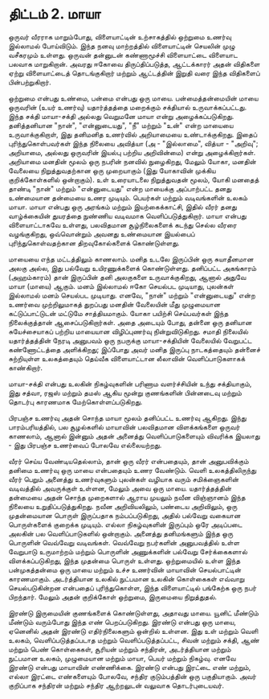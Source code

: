 # திட்டம் 2. மாயா

ஒருவர் வீரராக மாறும்போது, விளையாட்டின் உற்சாகத்தில் ஒற்றுமை உணர்வு இல்லாமல் போய்விடும். இந்த நனவு மாற்றத்தில் விளையாட்டின் செயலின் முழு வசீகரமும் உள்ளது. ஒருவன் தன்னுடன் கண்ணாமூச்சி விளையாட்டை விளையாட பலவாக மாறுகிறான். அவரது ஈகோவை திருப்திப்படுத்த, ஆட்டக்காரர் அதன் விதிகளை ஏற்று விளையாட்டைத் தொடங்குகிறார் மற்றும் ஆட்டத்தின் இறுதி வரை இந்த விதிகளைப் பின்பற்றுகிறார்.

ஒற்றுமை என்பது உண்மை, பன்மை என்பது ஒரு மாயை. பன்மைத்தன்மையின் மாயை ஒருவரின் (உயர் உணர்வு) யதார்த்தத்தை மறைக்கும் சக்தியால் உருவாக்கப்பட்டது. இந்த சக்தி மாயா-சக்தி அல்லது வெறுமனே மாயா என்று அழைக்கப்படுகிறது. தனித்தனியான "நான்", "என்னுடையது", "நீ" மற்றும் "உன்" என்ற மாயையை உருவாக்குகிறாள், இது தனிமனித உணர்வில் அறியாமையை உண்டாக்குகிறது. இதைப் புரிந்துகொள்பவர்கள் இந்த நிலையை அவித்யா (அ - "இல்லாமை", வித்யா - "அறிவு"; அறியாமை, அல்லது ஒருவரின் இயல்பு பற்றிய அறிவின்மை) என்று அழைக்கிறார்கள். அறியாமை மனதின் மூலம் ஒரு நபரின் நனவில் நுழைகிறது, மேலும் யோகா, மனதின் வேலையை நிறுத்துவதற்கான ஒரு முறையாகும் (இது யோகாவின் முக்கிய குறிக்கோள்களில் ஒன்றாகும்). உள் உரையாடலை நிறுத்துவதன் மூலம், யோகி மனதைத் தாண்டி "நான்" மற்றும் "என்னுடையது" என்ற மாயைக்கு அப்பாற்பட்ட தனது உண்மையான தன்மையை உணர முடியும். பெயர்கள் மற்றும் வடிவங்களின் உலகம் மாயா. மாயா என்பது ஒரு அரங்கம் மற்றும் இயற்கைக்காட்சி, இதில் வீரர் தனது வாழ்க்கையின் துயரத்தை நுண்ணிய வடிவமாக வெளிப்படுத்துகிறார். மாயா என்பது விளையாட்டாகவே உள்ளது, பலவிதமான சூழ்நிலைகளைக் கடந்து செல்ல வீரரை வழங்குகிறது, ஒவ்வொன்றும் அவனது உண்மையான இயல்பைப் புரிந்துகொள்வதற்கான திறவுகோல்களைக் கொண்டுள்ளது.

மாயையை எந்த மட்டத்திலும் காணலாம். மனித உடலே இருப்பின் ஒரு சுயாதீனமான அலகு அல்ல, இது பல்வேறு உயிரணுக்களைக் கொண்டுள்ளது. தனிப்பட்ட அகங்காரம் (அஹம்காரம்) தான் இருப்பின் தனி அலகுகளை உருவாக்குகிறது, ஆனால் அதுவே மாயா (மாயை) ஆகும். மனம் இல்லாமல் ஈகோ செயல்பட முடியாது, புலன்கள் இல்லாமல் மனம் செயல்பட முடியாது. எனவே, "நான்" மற்றும் "என்னுடையது" என்ற உணர்வை முற்றிலுமாகத் துறப்பது மனதின் வேலையின் மீது முழுமையான கட்டுப்பாட்டுடன் மட்டுமே சாத்தியமாகும். யோகா பயிற்சி செய்பவர்கள் இந்த நிலைக்குத்தான் ஆசைப்படுகிறார்கள். அதை அடையும் போது, தன்னை ஒரு தனியான சுயேச்சையாகப் பற்றிய மாயையான விழிப்புணர்வு நின்றுவிடுகிறது. சமாதி நிலையில் யதார்த்தத்தின் நேரடி அனுபவம் ஒரு நபருக்கு மாயா-சக்தியின் வேலையில் வேறுபட்ட கண்ணோட்டத்தை அளிக்கிறது; இப்போது அவர் மனித இருப்பு நாடகத்தையும் தன்னைச் சுற்றியுள்ள உலகத்தையும் தெய்வீக விளையாட்டான லீலாவின் வெளிப்பாடுகளாகக் காண்கிறார்.

மாயா-சக்தி என்பது உலகின் நிகழ்வுகளின் பரிணாம வளர்ச்சியின் உந்து சக்தியாகும், இது சத்வா, ரஜஸ் மற்றும் தமஸ் ஆகிய மூன்று குணங்களின் பின்னடைவு மற்றும் தொடர்பு காரணமாக மேற்கொள்ளப்படுகிறது.

பிரபஞ்ச உணர்வு அதன் சொந்த மாயா மூலம் தனிப்பட்ட உணர்வு ஆகிறது. இந்து பாரம்பரியத்தில், பல சூழல்களில் மாயாவின் பலவிதமான விளக்கங்களை ஒருவர் காணலாம், ஆனால் இன்னும் அதன் அனைத்து வெளிப்பாடுகளையும் விவரிக்க இயலாது - இது பிரபஞ்ச உணர்வைப் போலவே எல்லையற்றது.

வீரர் செய்ய வேண்டியதெல்லாம், தான் ஒரு வீரர் என்பதையும், தான் அனுபவிக்கும் தனிமை உணர்வு ஒரு மாயை என்பதையும் உணர வேண்டும். வெளி உலகத்திலிருந்து வீரர் பெறும் அனைத்து உணர்வுகளும் புலன்கள் வழியாக வரும் சமிக்ஞைகளின் வடிவத்தில் அவருக்குள் உள்ளன, மேலும் அவை ஒரு மாயை. யதார்த்தத்தின் தன்மையை அதன் சொந்த முறைகளால் ஆராய முயலும் நவீன விஞ்ஞானம் இந்த நிலையை உறுதிப்படுத்துகிறது. நவீன அறிவியலிலும், பண்டைய அறிவிலும், ஒரு முதன்மையான பொருள் இருப்பதாக நம்பப்படுகிறது, அதில் பல்வேறு வகையான பொருள்களைக் குறைக்க முடியும். எல்லா நிகழ்வுகளின் இருப்பும் ஒரே அடிப்படை அலகின் பல வெளிப்பாடுகளில் ஒன்றாகும். அனைத்து தனிமங்களும் இந்த ஒரு பொருளின் வெவ்வேறு வடிவங்கள். வெவ்வேறு நபர்களின் அனுபவத்தில் உள்ள வேறுபாடு உருமாற்றம் மற்றும் பொருளின் அணுக்களின் பல்வேறு சேர்க்கைகளால் விளக்கப்படுகிறது, இந்த முதன்மை பொருள் உள்ளது. ஒற்றுமையில் உள்ள இந்த பன்முகத்தன்மை ஒரு மாயை மற்றும் உச்ச உணர்வின் மாயாவின் செயல்பாட்டின் காரணமாகும். அடர்த்தியான உலகில் நுட்பமான உலகின் கொள்கைகள் எவ்வாறு செயல்படுகின்றன என்பதைப் புரிந்துகொள்ள, இந்த விளையாட்டில் பங்கேற்க ஒரு நபர் பிறந்தார். மேலும் அதன் குறிக்கோள் ஒற்றுமை, இருமையை நிறுத்துதல்.

இரண்டு இருமையின் குணங்களைக் கொண்டுள்ளது, அதாவது மாயை. யூனிட் மீண்டும் மீண்டும் வரும்போது இந்த எண் பெறப்படுகிறது. இரண்டு என்பது ஒரு மாயை, ஏனெனில் அதன் இரண்டு எதிர்நிலைகளும் ஒன்றில் உள்ளன. இது உள் மற்றும் வெளி உலகம், வெளிப்படுத்தப்படாத மற்றும் வெளிப்படுத்தப்பட்ட, சிவன் மற்றும் சக்தி, ஆண் மற்றும் பெண் கொள்கைகள், சூரியன் மற்றும் சந்திரன், அடர்த்தியான மற்றும் நுட்பமான உலகம், முழுமையான மற்றும் மாயா, பெயர் மற்றும் நிகழ்வு. எனவே இரண்டு என்பது மாயாவின் எண்ணிக்கை. இரண்டு என்பது இரட்டை எண் மற்றும், எல்லா இரட்டை எண்களையும் போலவே, சந்திர குடும்பத்தின் ஒரு பகுதியாகும். அவர் குறிப்பாக சந்திரன் மற்றும் சந்திர ஆற்றலுடன் வலுவாக தொடர்புடையவர்.
